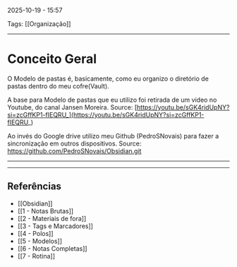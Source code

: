 2025-10-19 - 15:57

Tags: [[Organização]]

---
# Conceito Geral

O Modelo de pastas é, basicamente, como eu organizo o diretório de pastas dentro do meu cofre(Vault).

A base para Modelo de pastas que eu utilizo foi retirada de um video no Youtube, do canal Jansen Moreira. 
Source: [https://youtu.be/sGK4ridUpNY?si=zcGffKP1-fIEQRU_](https://youtu.be/sGK4ridUpNY?si=zcGffKP1-fIEQRU_)

Ao invés do Google drive utilizo meu Github (PedroSNovais) para fazer a sincronização em outros dispositivos.
Source: https://github.com/PedroSNovais/Obsidian.git

---

---
## Referências 
 - [[Obsidian]]
 -  [[1 - Notas Brutas]]
 -  [[2 - Materiais de fora]]
 -  [[3 - Tags e Marcadores]]
 -  [[4 - Polos]]
 -  [[5 - Modelos]]
 -  [[6 -  Notas Completas]]
 -  [[7 - Rotina]]

